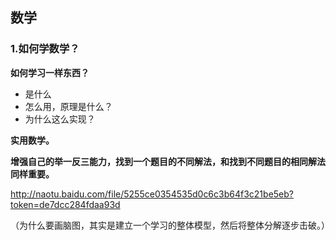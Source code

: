 ## 数学

### 1.如何学数学？

**如何学习一样东西？**

- 是什么
- 怎么用，原理是什么？
- 为什么这么实现？

**实用数学。**

**增强自己的举一反三能力，找到一个题目的不同解法，和找到不同题目的相同解法同样重要。**

http://naotu.baidu.com/file/5255ce0354535d0c6c3b64f3c21be5eb?token=de7dcc284fdaa93d

（为什么要画脑图，其实是建立一个学习的整体模型，然后将整体分解逐步击破。）



